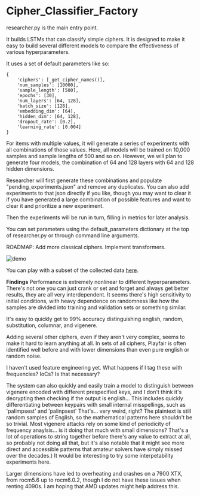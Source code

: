 # Cipher_Classifier_Factory
researcher.py is the main entry point.

It builds LSTMs that can classify simple ciphers. It is designed to make it easy to build several different models to compare the effectiveness of various hyperparameters.

It uses a set of default parameters like so:
```
{
    'ciphers': [_get_cipher_names()],
    'num_samples': [10000],
    'sample_length': [500],
    'epochs': [30],
    'num_layers': [64, 128],
    'batch_size': [128],
    'embedding_dim': [64],
    'hidden_dim': [64, 128],
    'dropout_rate': [0.2],
    'learning_rate': [0.004]
}
```

For items with multiple values, it will generate a series of experiments with all combinations of those values. Here, all models will be trained on 10,000 samples and sample lengths of 500 and so on. However, we will plan to generate four models, the combination of 64 and 128 layers with 64 and 128 hidden dimensions.

Researcher will first generate these combinations and populate "pending_experiments.json" and remove any duplicates. You can also add experiments to that json directly if you like, though you may want to clear it if you have generated a large combination of possible features and want to clear it and prioritize a new experiment.

Then the experiments will be run in turn, filling in metrics for later analysis.

You can set parameters using the default_parameters dictionary at the top of researcher.py or through command line arguments.

ROADMAP: Add more classical ciphers. Implement transformers.
  
![demo](https://github.com/brownbat/cipher_classifier_factory/assets/26754/0f89f7a5-14b5-496e-ac74-6d21d8b2180d)

You can play with a subset of the collected data [here](https://brownbat.pythonanywhere.com/).

**Findings**
Performance is extremely nonlinear to different hyperparameters. There's not one you can just crank or set and forget and always get better results, they are all very interdependent. It seems there's high sensitivity to initial conditions, with heavy dependence on randomness like how the samples are divided into training and validation sets or something similar.

It's easy to quickly get to 99% accuracy distinguishing english, random, substitution, columnar, and vigenere.

Adding several other ciphers, even if they aren't very complex, seems to make it hard to learn anything at all. In sets of all ciphers, Playfair is often identified well before and with lower dimensions than even pure english or random noise.

I haven't used feature engineering yet. What happens if I tag these with frequencies? IoCs? Is that necessary?

The system can also quickly and easily train a model to distinguish between vigenere encoded with different prespecified keys, and I don't think it's decrypting then checking if the output is english...
This includes quickly differentiating between keypairs with small internal misspellings, such as 'palimpsest' and 'palinpsest'
That's... very weird, right? The plaintext is still random samples of English, so the mathematical patterns here shouldn't be so trivial. Most vigenere attacks rely on some kind of periodicity of frequency anaylsis... is it doing that much with small dimensions? That's a lot of operations to string together before there's any value to extract at all, so probably not doing all that, but it's also notable that it might see more direct and accessible patterns that amateur solvers have simply missed over the decades.) It would be interesting to try some interpetability experiments here.

Larger dimensions have led to overheating and crashes on a 7900 XTX, from rocm5.6 up to rocm6.0.2, though I do not have these issues when renting 4090s. I am hoping that AMD updates might help address this.

